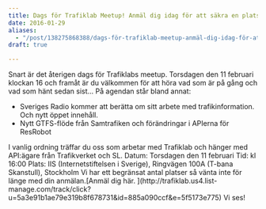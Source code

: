 ```yaml
---
title: Dags för Trafiklab Meetup! Anmäl dig idag för att säkra en plats.
date: 2016-01-29
aliases:
  - "/post/138275868388/dags-för-trafiklab-meetup-anmäl-dig-idag-för-att-säkra-en-plats"
draft: true

---
```


Snart är det återigen dags för Trafiklabs meetup. Torsdagen den 11 februari klockan 16 och framåt är du välkommen för att höra vad som är på gång och vad som hänt sedan sist&hellip;
På agendan står bland annat:
<ul><li>Sveriges Radio kommer att berätta om sitt arbete med trafikinformation. Och nytt öppet innehåll. </li><li>Nytt GTFS-flöde från Samtrafiken och förändringar i APIerna för ResRobot</li></ul>
I vanlig ordning träffar du oss som arbetar med Trafiklab och hänger med API:ägare från Trafikverket och SL.
Datum: Torsdagen den 11 februari
Tid: kl 16:00
Plats: IIS (Internetstiftelsen i Sverige), Ringvägen 100A (T-bana Skanstull), Stockholm
Vi har ett begränsat antal platser så vänta inte för länge med din anmälan.[Anmäl dig här. ](http://trafiklab.us4.list-manage.com/track/click?u=5a3e91b1ae79e319b8f678731&amp;id=885a090ccf&amp;e=5f5173e775)
Vi ses!
 
